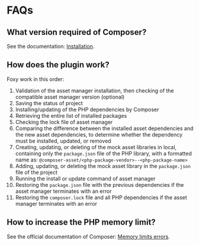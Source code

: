 FAQs
====

What version required of Composer?
----------------------------------

See the documentation: [Installation](index.md#installation).

How does the plugin work?
-------------------------

Foxy work in this order:

1. Validation of the asset manager installation, then checking of the compatible asset manager version (optional)
2. Saving  the status of project
3. Installing/updating of the PHP dependencies by Composer
4. Retrieving the entire list of installed packages
5. Checking the lock file of asset manager
6. Comparing the difference between the installed asset dependencies and the new asset dependencies, to determine whether the dependency must be installed, updated, or removed
7. Creating, updating, or deleting of the mock asset libraries in local, containing only the `package.json` file of the PHP library, with a formatted name as: `@composer-asset/<php-package-vendor>--<php-package-name>`
8. Adding, updating, or deleting the mock asset library in the `package.json` file of the project
9. Running the install or update command of asset manager
10. Restoring the `package.json` file with the previous dependencies if the asset manager terminates with an error
11. Restoring the `composer.lock` file and all PHP dependencies if the asset manager terminates with an error

How to increase the PHP memory limit?
-------------------------------------

See the official documentation of Composer: [Memory limits errors](https://getcomposer.org/doc/articles/troubleshooting.md#memory-limit-errors).
